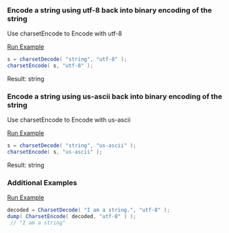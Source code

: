 ### Encode a string using utf-8 back into binary encoding of the string

Use charsetEncode to Encode with utf-8

<a href="https://try.boxlang.io/?code=eJwrVrBVSM5ILCpOLXFJTc5PSdVQUCouKcrMS1fSUVAqLUnTtVBS0LTmgqpxzYOoKUaRBAAFghTZ" target="_blank">Run Example</a>

```java
s = charsetDecode( "string", "utf-8" );
charsetEncode( s, "utf-8" );

```

Result: string

### Encode a string using us-ascii back into binary encoding of the string

Use charsetEncode to Encode with us-ascii

<a href="https://try.boxlang.io/?code=eJwrVrBVSM5ILCpOLXFJTc5PSdVQUCouKcrMS1fSUVAqLdZNLE7OzFRS0LTmgipzzYMoK0aXBwClexet" target="_blank">Run Example</a>

```java
s = charsetDecode( "string", "us-ascii" );
charsetEncode( s, "us-ascii" );

```

Result: string

### Additional Examples

<a href="https://try.boxlang.io/?code=eJxLSU3OT0lNUbBVcM5ILCpOLXEBC2goKHkqJOYqJCoUlxRl5qXrKekoKJWWpOlaKCloWnOllOYWaMB0uOZBdKRAjEJSCFKqoK%2BPZpYSFwBvKCLr" target="_blank">Run Example</a>

```java
decoded = CharsetDecode( "I am a string.", "utf-8" );
dump( CharsetEncode( decoded, "utf-8" ) );
 // "I am a string"

```


